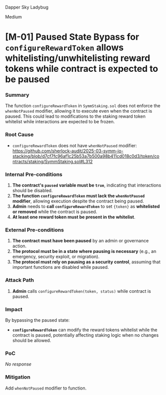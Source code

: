 Dapper Sky Ladybug

Medium

# [M-01] Paused State Bypass for `configureRewardToken` allows whitelisting/unwhitelisting reward tokens while contract is expected to be paused

### Summary

The function `configureRewardToken` in `SymmStaking.sol` does not enforce the `whenNotPaused` modifier, allowing it to execute even when the contract is paused. This could lead to modifications to the staking reward token whitelist while interactions are expected to be frozen.

### Root Cause

- `configureRewardToken` does not have `whenNotPaused` modifier:  
https://github.com/sherlock-audit/2025-03-symm-io-stacking/blob/d7cf7fc96af1c25b53a7b500a98b411cd018c0d3/token/contracts/staking/SymmStaking.sol#L312

### Internal Pre-conditions

1. **The contract's `paused` variable must be `true`**, indicating that interactions should be disabled.
2. **The function `configureRewardToken` must lack the `whenNotPaused` modifier**, allowing execution despite the contract being paused.
3. **Admin** needs to **call `configureRewardToken`** to set `{token}` as **whitelisted or removed** while the contract is paused.
4. **At least one reward token must be present in the whitelist**.

### External Pre-conditions

1. **The contract must have been paused** by an admin or governance action.
2. **The protocol must be in a state where pausing is necessary** (e.g., an emergency, security exploit, or migration).
3. **The protocol must rely on pausing as a security control**, assuming that important functions are disabled while paused.

### Attack Path

1. **Admin** calls `configureRewardToken(token, status)` while contract is paused.

### Impact

By bypassing the paused state:
- **`configureRewardToken`** can modify the reward tokens whitelist while the contract is paused, potentially affecting staking logic when no changes should be allowed.

### PoC

_No response_

### Mitigation

Add `whenNotPaused` modifier to function.